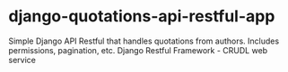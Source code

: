# django-quotations-api-restful-app
Simple Django API Restful that handles quotations from authors. Includes permissions, pagination, etc. 
Django Restful Framework - CRUDL web service

